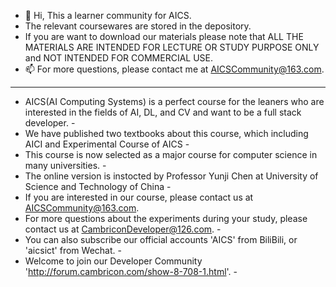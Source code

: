 - 👋 Hi, This a learner community for AICS.
- The relevant coursewares are stored in the depository.
- If you are want to download our materials please note that ALL THE MATERIALS ARE INTENDED FOR LECTURE OR STUDY PURPOSE ONLY and NOT INTENDED FOR COMMERCIAL USE.
- 📫 For more questions, please contact me at AICSCommunity@163.com.
-----------------------------------------------------------------------------------------------------------------------------------------------------------------------
- AICS(AI Computing Systems) is a perfect course for the leaners who are interested in the fields of AI, DL, and CV and want to be a full stack developer. -
- We have published two textbooks about this course, which including AICI and Experimental Course of AICS -
- This course is now selected as a major course for computer science in many universities. -
- The online version is instocted by Professor Yunji Chen at University of Science and Technology of China -
- If you are interested in our course, please contact us at AICSCommunity@163.com.
- For more questions about the experiments during your study, please contact us at CambriconDeveloper@126.com. - 
- You can also subscribe our official accounts 'AICS' from BiliBili, or 'aicsict' from Wechat. - 
- Welcome to join our Developer Community 'http://forum.cambricon.com/show-8-708-1.html'. -
<!---
CambriconDeveloper/CambriconDeveloper is a ✨ special ✨ repository because its `README.md` (this file) appears on your GitHub profile.
You can click the Preview link to take a look at your changes.
--->
